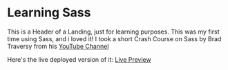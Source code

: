 # Learning Sass

This is a Header of a Landing, just for learning purposes. This was my first time using Sass, and i loved it!
I took a short Crash Course on Sass by Brad Traversy from his [YouTube Channel](https://www.youtube.com/watch?v=nu5mdN2JIwM)


Here's the live deployed version of it: [Live Preview](https://adityaverm-a.github.io/learning-sass/)


